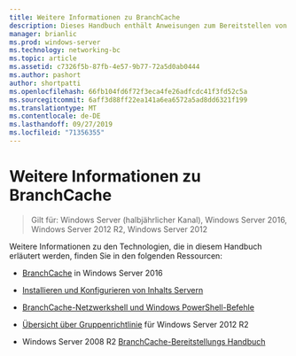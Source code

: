 ```yaml
---
title: Weitere Informationen zu BranchCache
description: Dieses Handbuch enthält Anweisungen zum Bereitstellen von BranchCache im Modus "gehosteter Cache" auf Computern unter Windows Server 2016 und Windows 10.
manager: brianlic
ms.prod: windows-server
ms.technology: networking-bc
ms.topic: article
ms.assetid: c7326f5b-87fb-4e57-9b77-72a5d0ab0444
ms.author: pashort
author: shortpatti
ms.openlocfilehash: 66fb104fd6f72f3eca4fe26adfcdc41f3fd52c5a
ms.sourcegitcommit: 6aff3d88ff22ea141a6ea6572a5ad8dd6321f199
ms.translationtype: MT
ms.contentlocale: de-DE
ms.lasthandoff: 09/27/2019
ms.locfileid: "71356355"
---
```

# <a name="branchcache-additional-resources"></a>Weitere Informationen zu BranchCache

>Gilt für: Windows Server (halbjährlicher Kanal), Windows Server 2016, Windows Server 2012 R2, Windows Server 2012

Weitere Informationen zu den Technologien, die in diesem Handbuch erläutert werden, finden Sie in den folgenden Ressourcen:

- [BranchCache](https://technet.microsoft.com/windows-server-docs/networking/branchcache/branchcache#a-namebkmkwhatawhat-is-branchcache) in Windows Server 2016

- [Installieren und Konfigurieren von Inhalts Servern](https://technet.microsoft.com/windows-server-docs/networking/branchcache/deploy/install-and-configure-content-servers)

- [BranchCache-Netzwerkshell und Windows PowerShell-Befehle](https://technet.microsoft.com/windows-server-docs/networking/branchcache/branchcache-network-shell-and-windows-powershell-commands)

- [Übersicht über Gruppenrichtlinie](https://technet.microsoft.com/library/hh831791.aspx) für Windows Server 2012 R2

- Windows Server 2008 R2 [BranchCache-Bereitstellungs Handbuch](https://technet.microsoft.com/library/ee649232.aspx)
